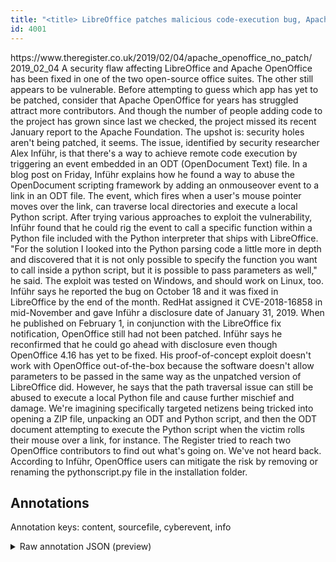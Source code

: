 ```yaml
---
title: "<title> LibreOffice patches malicious code-execution bug, Apache OpenOffice – wait for it, wait for it – doesn't  </title>"
id: 4001
---
```


<title> LibreOffice patches malicious code-execution bug, Apache OpenOffice – wait for it, wait for it – doesn't  </title>
<source> https://www.theregister.co.uk/2019/02/04/apache_openoffice_no_patch/ </source>
<date> 2019_02_04 </date>
<text>
A security flaw affecting LibreOffice and Apache OpenOffice has been fixed in one of the two open-source office suites. The other still appears to be vulnerable.
Before attempting to guess which app has yet to be patched, consider that Apache OpenOffice for years has struggled attract more contributors. And though the number of people adding code to the project has grown since last we checked, the project missed its recent January report to the Apache Foundation. The upshot is: security holes aren't being patched, it seems.
The issue, identified by security researcher Alex Inführ, is that there's a way to achieve remote code execution by triggering an event embedded in an ODT (OpenDocument Text) file.
In a blog post on Friday, Inführ explains how he found a way to abuse the OpenDocument scripting framework by adding an onmouseover event to a link in an ODT file.
The event, which fires when a user's mouse pointer moves over the link, can traverse local directories and execute a local Python script.
After trying various approaches to exploit the vulnerability, Inführ found that he could rig the event to call a specific function within a Python file included with the Python interpreter that ships with LibreOffice.
"For the solution I looked into the Python parsing code a little more in depth and discovered that it is not only possible to specify the function you want to call inside a python script, but it is possible to pass parameters as well," he said.
The exploit was tested on Windows, and should work on Linux, too.
Inführ says he reported the bug on October 18 and it was fixed in LibreOffice by the end of the month. RedHat assigned it CVE-2018-16858 in mid-November and gave Inführ a disclosure date of January 31, 2019.
When he published on February 1, in conjunction with the LibreOffice fix notification, OpenOffice still had not been patched. Inführ says he reconfirmed that he could go ahead with disclosure even though OpenOffice 4.16 has yet to be fixed.
His proof-of-concept exploit doesn't work with OpenOffice out-of-the-box because the software doesn't allow parameters to be passed in the same way as the unpatched version of LibreOffice did. However, he says that the path traversal issue can still be abused to execute a local Python file and cause further mischief and damage.
We're imagining specifically targeted netizens being tricked into opening a ZIP file, unpacking an ODT and Python script, and then the ODT document attempting to execute the Python script when the victim rolls their mouse over a link, for instance.
The Register tried to reach two OpenOffice contributors to find out what's going on. We've not heard back.
According to Inführ, OpenOffice users can mitigate the risk by removing or renaming the pythonscript.py file in the installation folder.
</text>



## Annotations

Annotation keys: content, sourcefile, cyberevent, info

<details>
<summary>Raw annotation JSON (preview)</summary>

```json
{
  "content": "A security flaw affecting LibreOffice and Apache OpenOffice has been fixed in one of the two open-source office suites. The other still appears to be vulnerable. Before attempting to guess which app has yet to be patched, consider that Apache OpenOffice for years has struggled attract more contributors. And though the number of people adding code to the project has grown since last we checked, the project missed its recent January report to the Apache Foundation. The upshot is: security holes aren't being patched, it seems. The issue, identified by security researcher Alex Inf\u00fchr, is that there's a way to achieve remote code execution by triggering an event embedded in an ODT (OpenDocument Text) file. In a blog post on Friday, Inf\u00fchr explains how he found a way to abuse the OpenDocument scripting framework by adding an onmouseover event to a link in an ODT file. The event, which fires when a user's mouse pointer moves over the link, can traverse local directories and execute a local Python script. After trying various approaches to exploit the vulnerability, Inf\u00fchr found that he could rig the event to call a specific function within a Python file included with the Python interpreter that ships with LibreOffice. \"For the solution I looked into the Python parsing code a little more in depth and discovered that it is not only possible to specify the function you want to call inside a python script, but it is possible to pass parameters as well,\" he said. The exploit was tested on Windows, and should work on Linux, too. Inf\u00fchr says he reported the bug on October 18 and it was fixed in LibreOffice by the end of the month. RedHat assigned it CVE-2018-16858 in mid-November and gave Inf\u00fchr a disclosure date of January 31, 2019. When he published on February 1, in conjunction with the LibreOffice fix notification, OpenOffice still had not been patched. Inf\u00fchr says he reconfirmed that he could go ahead with disclosure even though OpenOffice 4.16 has yet to be fixed. His proof-of-concept exploit doesn't work with OpenOffice out-of-the-box because the software doesn't allow parameters to be passed in the same way as the unpatched version of LibreOffice did. However, he says that the path traversal issue can still be abused to execute a local Python file and cause further mischief and damage. We're imagining specifically targeted netizens being tricked into opening a ZIP file, unpacking an ODT and Python script, and then the ODT document attempting to execute the Python script when the victim rolls their mouse over a link, for instance. The Register tried to reach two OpenOffice contributors to find out what's going on. We've not heard back. According to Inf\u00fchr, OpenOffice users can mitigate the risk by removing or renaming the pythonscript.py file in the installation folder.",
  "sourcefile": "4001.txt",
  "cyberevent": {
    "hopper": [
      {
        "index": 0,
        "relation": "Same",
        "events": [
          {
            "index": "E1",
            "type": "Vulnerability-related",
            "realis": "Actual",
            "nugget": {
              "startOffset": 16,
              "index": "T2",
              "endOffset": 25,
              "text": "affecting"
            },
            "argument": [
              {
                "index": "T1",
                "text": "A security flaw",
                "endOffset": 15,
                "role": {
                  "type": "Vulnerability"
                },
                "startOffset": 0,
                "type": "Vulnerability"
              },
              {
                "index": "T3",
                "external_reference": {
                  "wikidataid": "Q10135"
                },
                "endOffset": 37,
                "role": {
                  "type": "Vulnerable_System"
                },
                "text": "LibreOffice",
                "startOffset": 26,
                "type": "Software"
    
```
</details>

